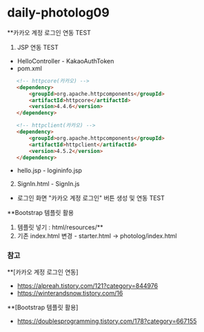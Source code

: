 # daily-photolog09

**카카오 계정 로그인 연동 TEST
1) JSP 연동 TEST
 - HelloController - KakaoAuthToken
 - pom.xml
 ~~~html
    <!-- httpcore(카카오) -->
    <dependency>
        <groupId>org.apache.httpcomponents</groupId>
        <artifactId>httpcore</artifactId>
        <version>4.4.6</version>
    </dependency>

    <!-- httpclient(카카오) -->
    <dependency>
        <groupId>org.apache.httpcomponents</groupId>
        <artifactId>httpclient</artifactId>
        <version>4.5.2</version>
    </dependency>
~~~
 - hello.jsp - logininfo.jsp

2) SignIn.html - SignIn.js
 - 로그인 화면 "카카오 계정 로그인" 버튼 생성 및 연동 TEST
 
 
**Bootstrap 템플릿 활용
 1) 템플릿 넣기 : html/resources/** 
 2) 기존 index.html 변경 - starter.html -> photolog/index.html
 
 
### 참고
**[카카오 계정 로그인 연동]
 - https://alpreah.tistory.com/121?category=844976
 - https://winterandsnow.tistory.com/16
 
 **[Bootstrap 템플릿 활용]
  - https://doublesprogramming.tistory.com/178?category=667155